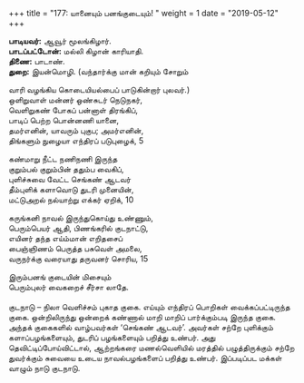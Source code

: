 ﻿+++
title = "177: யானையும் பனங்குடையும்!  "
weight = 1
date = "2019-05-12"
+++

**பாடியவர்:** ஆவூர் மூலங்கிழார்.  
**பாடப்பட்டோன்:** மல்லி கிழான் காரியாதி.  
**திணை:** பாடாண்.  
**துறை:** இயன்மொழி. (வந்தார்க்கு மான் கறியும் சோறும்  
  
வாரி வழங்கிய கொடையியல்பைப் பாடுகின்றார் புலவர்.)  
ஒளிறுவாள் மன்னர் ஒண்சுடர் நெடுநகர்,  
வெளிறுகண் போகப் பன்னாள் திரங்கிப்,  
பாடிப் பெற்ற பொன்னணி யானை,  
தமர்எனின், யாவரும் புகுப; அமர்எனின்,  
திங்களும் நுழையா எந்திரப் படுபுழைக், 5  
  
கண்மாறு நீட்ட நணிநணி இருந்த  
குறும்பல் குறும்பின் ததும்ப வைகிப்,  
புளிச்சுவை வேட்ட செங்கண் ஆடவர்  
தீம்புளிக் களாவொடு துடரி முனையின்,  
மட்டுஅறல் நல்யாற்று எக்கர் ஏறிக், 10  
  
கருங்கனி நாவல் இருந்துகொய்து உண்ணும்,  
பெரும்பெயர் ஆதி, பிணங்கரில் குடநாட்டு,  
எயினர் தந்த எய்ம்மான் எறிதசைப்  
பைஞ்ஞிணம் பெருத்த பசுவெள் அமலை,  
வருநர்க்கு வரையாது தருவனர் சொரிய, 15  
  
இரும்பனங் குடையின் மிசையும்  
பெரும்புலர் வைகறைச் சீர்சா லாதே.  
   
குடநாடு – நிலா வெளிச்சம் புகாத குகை. எய்யும் எந்திரப் பொறிகள் வைக்கப்பட்டிருந்த குகை. ஒன்றிலிருந்து ஒன்றைக் கண்ணால் மாறி மாறிப் பார்க்கும்படி இருந்த குகை. அந்தக் குகைகளில் வாழ்பவர்கள் ‘செங்கண் ஆடவர்’. அவர்கள் சற்றே புளிக்கும் களாப்பழங்களையும், துடரிப் பழங்களையும் பறித்து உண்பர். அது தெவிட்டிப்போய்விட்டால், ஆற்றங்கரை மணல்வெளியில் மரத்தில் பழுத்திருக்கும் சற்றே துவர்க்கும் சுவையை உடைய நாவல்பழங்களைப் பறித்து உண்பர். இப்படிப்பட மக்கள் வாழும் நாடு குடநாடு.  
